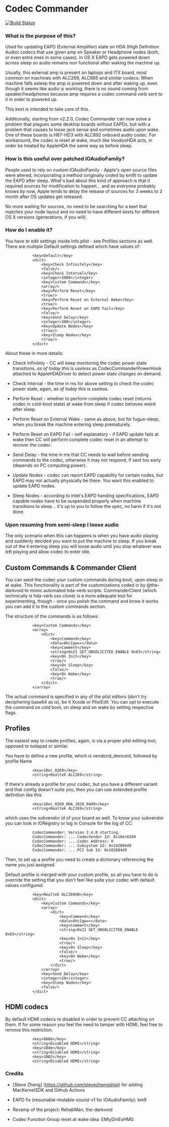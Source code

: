 Codec Commander
====

[![Build Status](https://github.com/Sniki/EAPD-Codec-Commander/workflows/CI/badge.svg?branch=master)](https://github.com/Sniki/EAPD-Codec-Commander/actions)

### What is the purpose of this?
Used for updating EAPD (External Amplifier) state on HDA (High Definition Audio) codecs that use given amp on Speaker or Headphone nodes (both, or even extra ones in some cases). In OS X EAPD gets powered down across sleep so audio remains non functional after waking the machine up.

Usually, this external amp is present on laptops and ITX board, most common on machines with ALC269, ALC665 and similar codecs. When machine falls asleep the amp is powered down and after waking up, even though it seems like audio is working, there is no sound coming from speaker/headphones because amp requires a codec command verb sent to it in order to powered up.

This kext is intended to take care of this.

Additionally, starting from v2.2.0, Codec Commander can now solve a problem that plagues some desktop boards without EAPDs, but with a problem that causes to loose jack sense and sometimes audio upon wake. One of these boards is H87-HD3 with ALC892 onboard audio codec. For workaround, the codec is reset at wake, much like VoodooHDA acts, in order be treated by AppleHDA the same way as before sleep.

### How is this useful over patched IOAudioFamily?
People used to rely on custom IOAudioFamily - Apple's open source files were altered, incorporating a method (originally coded by km9) to update the EAPD after sleep. What's bad about this kind of approach is that it required sources for modification to happen… and as everyone probably knows by now, Apple tends to delay the release of sources for 3 weeks to 2 month after OS updates get released. 

No more waiting for sources, no need to be searching for a kext that matches your node layout and no need to have different kexts for different OS X versions (generations, if you will). 

### How do I enable it?

You have to edit settings inside Info.plist - see Profiles sections as well. There are multiple Default settings defined which have values of:

				<key>Default</key>
				<dict>
					<key>Check Infinitely</key>
					<false/>
					<key>Check Interval</key>
					<integer>3000</integer>
					<key>Custom Commands</key>
					<array/>
					<key>Perform Reset</key>
					<true/>
					<key>Perform Reset on External Wake</key>
					<true/>
					<key>Perform Reset on EAPD Fail</key>
					<false/>
					<key>Send Delay</key>
					<integer>300</integer>
					<key>Update Nodes</key>
					<true/>
					<key>Sleep Nodes</key>
					<true/>
				</dict>
				
About these in more details:

* Check Infinitely - CC will keep monitoring the codec power state transitions, *as of today this is useless* as CodecCommanderPowerHook attached to AppleHDADriver to detect power state changes on demand.

* Check Interval - the time in ms for above setting to check the codec power state, again, *as of today this is useless*.

* Perform Reset - whether to perform complete codec reset (returns codec in cold-boot state) at wake from sleep if codec behaves weird after sleep.

* Perform Reset on External Wake - same as above, but for fugue-sleep, when you break the machine entering sleep prematurely.

* Perform Reset on EAPD Fail - self explanatory - if EAPD update fails at wake then CC will perform complete codec reset in an attempt to recover the codec.

* Send Delay - the time in ms that CC needs to wait before sending commands to the codec, otherwise it may not respond, if sent too early (depends on PC computing power).

* Update Nodes - codec can report EAPD capability for certain nodes, but EAPD may not actually physically be there. You want this enabled to update EAPD nodes.

* Sleep Nodes - according to Intel's EAPD handing specifications, EAPD capable nodes have to be suspended properly when machine transitions to sleep .. it's up to you to follow the spec, no harm if it's not done.

### Upon resuming from semi-sleep I loose audio

The only scenario when this can happens is when you have audio playing and suddenly decided you want to put the machine to sleep. If you break out of the it entering sleep you will loose audio until you stop whatever was left playing and allow codec to enter idle. 

## Custom Commands & Commander Client 

You can send the codec your custom commands during boot, upon sleep or at wake. This functionality is part of the customizations coded in by @the-darkvoid to mimic automated hda-verb scripts. CommanderClient (which technically is hda-verb osx clone) is a more adequate tool for experimenting, though - once you polish the command and know it works you can add it to the custom commands section.

The structure of the commands is as follows:


				<key>Custom Commands</key>
				<array>
					<dict>
						<key>Command</key>
						<data>AhcIgw==</data>
						<key>Comment</key>
						<string>0x21 SET_UNSOLICITED_ENABLE 0x83</string>
						<key>On Init</key>
						<true/>
						<key>On Sleep</key>
						<false/>
						<key>On Wake</key>
						<true/>
					</dict>
				</array>

The actual command is specified in any of the plist editors (don't try deciphering base64 as is), be it Xcode or PlistEdit. You can opt to execute the command on cold boot, on sleep and on wake by setting respective flags. 

## Profiles

The easiest way to create profiles, again, is via a proper plist editing tool, opposed to notepad or similar.
			
You have to define a new profile, which is vendorid_deviceid, followed by profile Name

				<key>10ec_0269</key>
				<string>Realtek ALC269</string>

If there's already a profile for your codec, but you have a different variant and that config doesn't suite you, then you can use extended profile definition like this 

				<key>10ec_0269_HDA_1028_04d9</key>
				<string>Realtek ALC269</string>

which uses the subvendor id of your board as well. To know your subvendor you can look in IORegistry or log in Console for the log of CC:

				CodecCommander: Version 2.4.0 starting.
				CodecCommander: ....CodecVendor Id: 0x10ec0269
				CodecCommander: ....Codec Address: 0
				CodecCommander: ....Subsystem Id: 0x102804d9
				CodecCommander: ....PCI Sub Id: 0x102804d9
				
Then, to set up a profile you need to create a dictionary referencing the name you just assigned. 

Default profile is merged with your custom profile, so all you have to do is override the setting that you don't feel like suite your codec with default values configured. 

				<key>Realtek ALC269VB</key>
				<dict>
					<key>Custom Commands</key>
					<array>
						<dict>
							<key>Command</key>
							<data>AhcIgw==</data>
							<key>Comment</key>
							<string>0x21 SET_UNSOLICITED_ENABLE 0x83</string>
							<key>On Init</key>
							<true/>
							<key>On Sleep</key>
							<false/>
							<key>On Wake</key>
							<true/>
						</dict>
					</array>
					<key>Send Delay</key>
					<integer>20</integer>
					<key>Sleep Nodes</key>
					<false/>
				</dict>

## HDMI codecs

By default HDMI codecs re disabled in order to prevent CC attaching on them. If for some reason you feel the need to tamper with HDMI, feel free to remove this restriction.

				<key>8086</key>
				<string>Disabled HDMI</string>
				<key>10de</key>
				<string>Disabled HDMI</string>
				<key>1002</key>
				<string>Disabled HDMI</string>				

 

### Credits

- [Steve Zheng] (https://github.com/stevezhengshiqi) for adding MacKernelSDK and Github Actions

- EAPD fix (resumable-mutable-sound-v1 for IOAudioFamily): km9

- Revamp of the project: RehabMan, the-darkvoid

- Codec Function Group reset at wake idea: EMlyDinEsHMG
